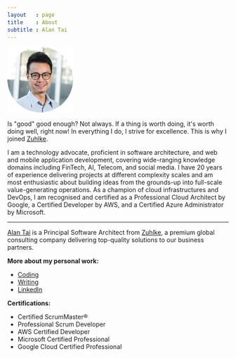 ```yaml
---
layout   : page
title    : About
subtitle : Alan Tai
---
```

[![Alan Tai](/assets/img/avatar.png)](https://www.linkedin.com/in/ayltai)

Is "good" good enough? Not always. If a thing is worth doing, it's worth doing well, right now! In everything I do, I strive for excellence. This is why I joined [Zuhlke](https://www.zuehlke.com/en).

I am a technology advocate, proficient in software architecture, and web and mobile application development, covering wide-ranging knowledge domains including FinTech, AI, Telecom, and social media. I have 20 years of experience delivering projects at different complexity scales and am most enthusiastic about building ideas from the grounds-up into full-scale value-generating operations. As a champion of cloud infrastructures and DevOps, I am recognised and certified as a Professional Cloud Architect by Google, a Certified Developer by AWS, and a Certified Azure Administrator by Microsoft.

---

[Alan Tai](https://www.linkedin.com/in/ayltai/) is a Principal Software Architect from [Zuhlke](https://www.zuehlke.com/en), a premium global consulting company delivering top-quality solutions to our business partners.

**More about my personal work:**
* [Coding](https://github.com/ayltai)
* [Writing](https://medium.com/@ayltai)
* [LinkedIn](https://www.linkedin.com/in/ayltai/)

**Certifications:**
* Certified ScrumMaster®
* Professional Scrum Developer
* AWS Certified Developer
* Microsoft Certified Professional
* Google Cloud Certified Professional
